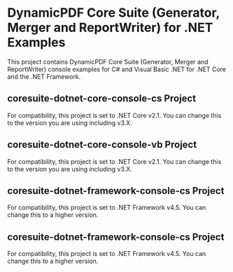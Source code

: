 # DynamicPDF Core Suite (Generator, Merger and ReportWriter) for .NET Examples
This project contains DynamicPDF Core Suite (Generator, Merger and ReportWriter) console examples for C# and Visual Basic .NET for .NET Core and the .NET Framework.

## coresuite-dotnet-core-console-cs Project
For compatibility, this project is set to .NET Core v2.1. You can change this to the version you are using including v3.X.

## coresuite-dotnet-core-console-vb Project
For compatibility, this project is set to .NET Core v2.1. You can change this to the version you are using including v3.X.

## coresuite-dotnet-framework-console-cs Project
For compatibility, this project is set to .NET Framework v4.5. You can change this to a higher version.

## coresuite-dotnet-framework-console-cs Project
For compatibility, this project is set to .NET Framework v4.5. You can change this to a higher version.
